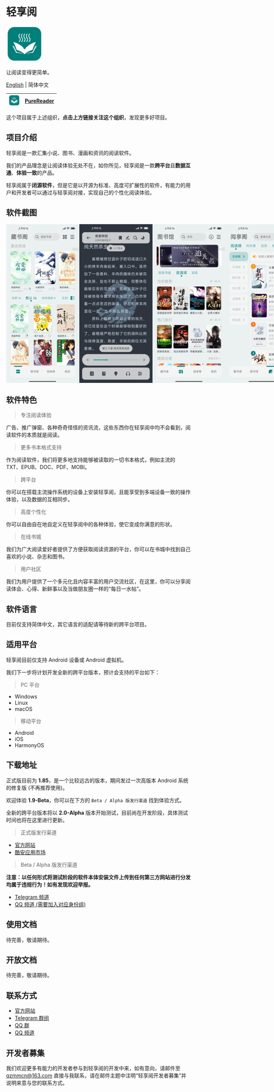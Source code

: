 # 轻享阅

<img src="https://github.com/PureReader/.github/blob/main/img-src/logo.png?raw=true" width = "100" height = "100" alt="LOGO"/>

让阅读变得更简单。

[English](https://github.com/PureReader/PureReader-Starter/blob/main/README.md) | 简体中文

| <img src="https://github.com/PureReader/.github/blob/main/img-src/logo.png?raw=true" width = "30" height = "30" alt="LOGO"/> | [PureReader](https://github.com/PureReader) |
|------------------------------------------------------------------------------------------------------------------------------|---------------------------------------------|

这个项目属于上述组织，**点击上方链接关注这个组织**，发现更多好项目。

## 项目介绍

轻享阅是一款汇集小说、图书、漫画和资讯的阅读软件。

我们的产品理念是让阅读体验无处不在，如你所见，轻享阅是一款**跨平台**且**数据互通**、**体验一致**的产品。

轻享阅属于**闭源软件**，但是它是以开源为标准、高度可扩展性的软件，有能力的用户和开发者可以通过与轻享阅对接，实现自己的个性化阅读体验。

## 软件截图

<div style="display: flex">
  <img src="https://github.com/PureReader/PureReader-Starter/blob/main/img-src/shot_1.jpg?raw=true" width = "200" alt="SCREENSHOT"/>
  <img src="https://github.com/PureReader/PureReader-Starter/blob/main/img-src/shot_2.jpg?raw=true" width = "200" alt="SCREENSHOT"/>
  <img src="https://github.com/PureReader/PureReader-Starter/blob/main/img-src/shot_3.jpg?raw=true" width = "200" alt="SCREENSHOT"/>
  <img src="https://github.com/PureReader/PureReader-Starter/blob/main/img-src/shot_4.jpg?raw=true" width = "200" alt="SCREENSHOT"/>
</div>

## 软件特色

> 专注阅读体验

广告、推广弹窗、各种奇奇怪怪的资讯流，这些东西你在轻享阅中均不会看到，阅读软件的本质就是阅读。

> 更多书本格式支持

作为阅读软件，我们将更多地支持能够被读取的一切书本格式，例如主流的 TXT、EPUB、DOC、PDF、MOBI。

> 跨平台

你可以在搭载主流操作系统的设备上安装轻享阅，且能享受到多端设备一致的操作体验，以及数据的互相同步。

> 高度个性化

你可以自由自在地自定义在轻享阅中的各种体验，使它变成你满意的形状。

> 在线书城

我们为广大阅读爱好者提供了方便获取阅读资源的平台，你可以在书城中找到自己喜欢的小说、杂志和图书。

> 用户社区

我们为用户提供了一个多元化且内容丰富的用户交流社区，在这里，你可以分享阅读体会、心得、新鲜事以及当做朋友圈一样的“每日一水帖”。

## 软件语言

目前仅支持简体中文，其它语言的适配请等待新的跨平台项目。

## 适用平台

轻享阅目前仅支持 Android 设备或 Android 虚拟机。

我们下一步将计划开发全新的跨平台版本，预计会支持的平台如下：

> PC 平台

- Windows
- Linux
- macOS

> 移动平台

- Android
- iOS
- HarmonyOS

## 下载地址

正式版目前为 **1.85**，是一个比较远古的版本，期间发过一次高版本 Android 系统的修复版 (不再推荐使用)。

欢迎体验 **1.9-Beta**，你可以在下方的 `Beta / Alpha 版发行渠道` 找到体验方式。

全新的跨平台版本将以 **2.0-Alpha** 版本开始测试，目前尚在开发阶段，具体测试时间也将在这里进行更新。

> 正式版发行渠道

- [官方网站](https://highcapable.com/PureReader)
- [酷安应用市场](https://www.coolapk.com/apk/273382)

> Beta / Alpha 版发行渠道

**注意：以任何形式将测试阶段的软件本体安装文件上传到任何第三方网站进行分发均属于违规行为！如有发现欢迎举报。**

- [Telegram 频道](https://t.me/PureReaderBeta)
- [QQ 频道 (需要加入对应身份组)](https://pd.qq.com/s/9d2xm2qx0)

## 使用文档

待完善，敬请期待。

## 开放文档

待完善，敬请期待。

## 联系方式

- [官方网站](https://highcapable.com/PureReader)
- [Telegram 群组](https://t.me/+NzDFUN1fwtQyNzg1)
- [QQ 群](https://qm.qq.com/cgi-bin/qm/qr?k=i0P-rcHxYBBx2yTL-d6ssV5fiZJfR9Bc&jump_from=webapi&authKey=8UEgNMP3RKZ32wivrOrfvQh01cl7yBYqcgfJ/wwDjIi6s4JugOC71NRhSkebIqiO)
- [QQ 频道](https://pd.qq.com/s/9d2xm2qx0)

## 开发者募集

我们欢迎更多有能力的开发者参与到轻享阅的开发中来，如有意向，请邮件至 qzmmcn@163.com 直接与我联系，请在邮件主题中注明“轻享阅开发者募集”并说明来意与您的联系方式。